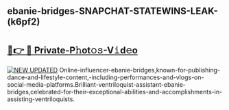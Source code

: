 ## ebanie-bridges-SNAPCHAT-STATEWINS-LEAK-(k6pf2)


# <h2><a href="https://mediaupload.pro?-20M">🔗👉 🔴 Private-P𝚑ot𝚘𝚜-V𝚒d𝚎o</a></h2>

[![NEW UPDATED](https://i.imgur.com/0qMVB7G.gif)](https://mediaupload.pro?-20M)
Online-influencer-ebanie-bridges,known-for-publishing-dance-and-lifestyle-content,-including-performances-and-vlogs-on-social-media-platforms.Brilliant-ventriloquist-assistant-ebanie-bridges,celebrated-for-their-exceptional-abilities-and-accomplishments-in-assisting-ventriloquists.  